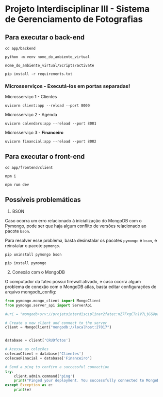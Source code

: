 # Projeto Interdisciplinar III - Sistema de Gerenciamento de Fotografias

## Para executar o back-end
```
cd app/backend
```

```
python -m venv nome_do_ambiente_virtual
```

```
nome_do_ambiente_virtual/Scripts/activate
```

```
pip install -r requirements.txt
```

### Microsserviços - Executá-los em portas separadas!

Microsserviço 1 - Clientes
```
uvicorn client:app --reload --port 8000
```

Microsserviço 2 - Agenda
```
uvicorn calendars:app --reload --port 8001
```

Microsserviço 3 - **Financeiro**
```
uvicorn financial:app --reload --port 8002
```



## Para executar o front-end
```
cd app/frontend/client 
```

```
npm i
```

```
npm run dev
```


## Possíveis problemáticas

1. BSON

Caso ocorra um erro relacionado à inicialização do MongoDB com o Pymongo, pode ser que haja algum conflito de versões relacionado ao pacote `bson`.

Para resolver esse problema, basta desinstalar os pacotes `pymongo` e `bson`, e reinstalar o pacote `pymongo`.

```
pip uninstall pymongo bson
```

```
pip install pymongo
```


2. Conexão com o MongoDB

O computador da fatec possui firewall ativado, e caso ocorra algum problema de conexão com o MongoDB atlas, basta editar configurações do arquivo mongodb_config:

```python
from pymongo.mongo_client import MongoClient
from pymongo.server_api import ServerApi

#uri = "mongodb+srv://projetointerdisciplinar2fatec:nZ7FxgCTn1V7LjG6@projetointerdisciplinar.tc1hzfl.mongodb.net/?retryWrites=true&w=majority&appName=ProjetoInterdisciplinarIII"

# Create a new client and connect to the server
client = MongoClient("mongodb://localhost:27017")


database = client['CRUDfotos']

# Acessa as coleções
colecaoClient = database['Clientes']
colecaoFinacial = database['Financeiro']

# Send a ping to confirm a successful connection
try:
    client.admin.command('ping')
    print("Pinged your deployment. You successfully connected to MongoDB!")
except Exception as e:
    print(e)
```